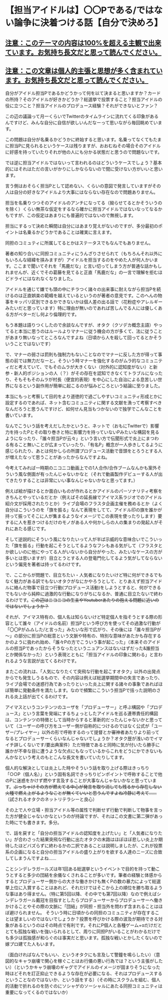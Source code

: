 # 【担当アイドルは】〇〇Pである/ではない論争に決着つける話【自分で決めろ】
## <u>**注意：このテーマの内容は100%を超える主観で出来ています。お気持ち長文だと思って読んでください。**</u>
## <u>**注意：この文章は個人的主張と思想が多く含まれています。お気持ち長文だと思って読んでください。**</u>

自分がアイドル担当Pであるかどうかって何を以て決まると思いますか？カードの所持？そのアイドルが好きかどうか？総選挙で投票すること？担当アイドルの役に立つこと？担当アイドルのプロデュース経験？それができないとファン？

この辺の議論って月一くらいでTwitterのタイムラインに流れてくる印象があるんですけど、みんな自分に自信が欲しいんだなーって思いながら毎回眺めています。

この問題は自分が名乗るかどうかに終始すると思います。名乗ってなくてもたまに担当Pに見られるというケースは残りますが、おおむねその場合そのアイドルに好感を持っていたりそれが他の人にも分かる状態だと思うので問題ないです。

では逆に担当アイドルではないって言われるのはどういうケースでしょう？基本的にはそれはただの言いがかりにしかならないので間に受けない方がいいと思います。

言う側はおそらく担当Pとして認めない、くらいの意図で発言していますがその人は自分の好きなアイドルより大事にはならない存在なので問題ありません。

担当を名乗りつつそのアイドルのアンチになってる（拗らせてるとかそういうのを除く）くらい無茶な仮定をするなら確かに担当アイドルではないなってなるかもですが、この仮定はあまりにも普遍的ではないので無視します。

担当にするって決めた瞬間は自分にはあまり覚えがないのですが、多分最初のポイントは名乗るかどうかであることは確実に言えます。

同担のコミュティに所属してるとかはステータスでもなんでもありません。

著者の知り合いに同担コミュニティにうんざりさせられて（もちろんそれ以外にもいろんな経緯を挟みますが）アイドルを担当するのをやめた人が何人かいます。ここまで聞いてそれを「馬鹿だな」と言い切ってしまう方が普通な話かもしれませんが、近くでその葛藤を見てると正直「馬鹿だな」の一言で理解を拒むほどドライにはなれなくなりました。

アイドルを通じて嫌でも頭の中にチラつく諸々の出来事に耐えながら担当Pを続けるのは正直娯楽の範疇を越えているというのが著者の意見です。このへんの物事をキッパリ区別できるかできないかは個人差の出る話で（花粉症やアレルギーみたいだと思っています）特に理由が無いのであれば苦しんでる人には優しくある方がベターだし何より倫理的です。

もう本題は語りつくしたので余談なんですが、オタク（クソデカ概念主語）やってると本当に思うのはルールよりマナーに従う機会の方が多くて、法に従うことがあまり無いなってところなんですよね（日頃から人を殺して回ってるとかそういうことではないです）

で、マナーの弱さは罰則も強制力もないことなのでマナーに反した方が得って事態の前では無力だなーと。そういう時マナーを強化するのがムラ的なコミュニティだと考えていて、でもそのムラが大きくない（対外的に認知度がない）と新参・新人的ポジションの人（？）がその存在を認知できなくてトラブルになったり、そもそもそのムラが村長（便宜的表現）を中心にした自治による息苦しい世界になるという副作用が簡単に起こるのが悩みどころという結論に至りました。

本当にもっと考察して目的をより道徳的で過ごしやすいコミュニティ形成とかに設定するのであれば、ネット含むコミュニティに関する文献を漁って考察すべきなんだろうと思うんですけど、如何せん見当もつかないので独学でこんなことを書いています。

なんでこういう話を考えだしたかというと、ネットで（おもにTwitterで）影響力を持ったPとその取り巻きと特に影響力を持っていないPみたいな構図を見るようになったり、「誰々担当Pが云々」という言い方で伝聞形式で炎上にまつわる有ること無いことが広まっていったり、「有名P」概念が一人歩きしてるように感じられたり、あとは何かしらの所謂プロデュース活動で音頭をとろうとする人が増えたなって思うことがあったからなんですよね。

今考えてみれば一時期のニコニコ動画上での1人合作/合作ブームなんかも案外そういう風な側面が有ったんじゃないかなと（それで動画製作デビューする人が出てきたりすることは非常にいい事なんじゃないかなと思ってます。）

例えば絵が描けるとか面白いものが作れるとかアイドルのパーソナリティ考察をきちんとやっているだとか（例えばその延長線でアイマス系ラジオでのアイドル紹介文が採用されたりとか）ライブ会場のフラスタ企画主催を務めるとか（よく自分はこういうのを「旗を振る」なんて表現をしてて、アイドル印の旗を誰かが持って振ってそこに人が集まるようなイメージでこの表現を使ったりします）要するに人を惹きつけるだけのモノがある人や何かしらの人の集まりの発起人がそれにあたる感じです。

そして逆説的にそういう風になりたいって人が半ば示威的な意味合いでこういった「旗を振る」行動を起こそうとしてるようなフシもある気がして（フラスタとか欲しいのに他にやってる人がいないから自分がやった、みたいなケースの方が多いとは思いますが）目立とうとする人の登竜門化してるよう気がしてならないという偏見を著者は持ってるわけです。

で、ここからが問題で、目立ちたい・人気者になりたいけど特に何ができるでもなく魅力がある訳でもないオタクがなにかやろうとして、とりあえず担当アイドルに絡んだ物事で目立つ行動(プロデュース活動)をしようとすると、何ができるでもないから純粋に過激的な行動になりがちになるか、普通に目立たないで終わるわけです。~~この辺はニコニコの生主やYoutuberあたりの抱える問題に近いのではないでしょうか？~~

それが、アイマス特有の、個人名は知らないけど特定個人を指そうとする際の形容として誰々（アイドルの名前）担当Pという呼び方を使ってその過激な行動が「〇〇Pが△△した/と言った」みたいな形で広がり、その後には「誰々担当Pが～」の部分に担当Pの総意という文脈や特有の、特別な意味があたかも存在するかのように扱われ始め、「誰々Pの方でこういう事が起こった」（本来そのアイドルの担当Pであったからそうなったというニュアンスはないはずだった&誰担当とか関係なかった）という表現とともに「担当アイドルの印象に関わる」と言われるような言説が出てくるわけです。

またこの流れは、「人気になりたくて突飛な行動を起こすオタク」以外の出発点からでも発生しうるもので、その内容は例えば総選挙期間中の失言であったり、ライブ会場での迷惑行為であったりといった炎上に関する諸々の事象であればほぼ簡単に発動条件を満たします。なので頻繁にこういう担当Pで括った説明のされる炎上話が出てくるわけです。

アイマスというコンテンツのユーザを「プロデューサー」と呼ぶ構図や「プロデュース」という言葉を発端にするちょっとしたアイドルを巡る連帯責任的構図は、コンテンツの特徴として当時からすると革新的だったんじゃないかと思っていて（ユーザーの呼び方をユーザー側が自称的につけるのではなく公式が「ユーザー/プレイヤー」以外の形で呼称するのって提督とか審神者あたりより前ってなるとプロデューサーくらいなんじゃないでしょうか？オタク歴が浅いのでイマイチ詳しくないです/要出典案件）ただ特徴であると同時に気が付いたら勝手に誰かが不幸な目に遭うような欠点にもなっているからこれをどうにかできないもんかなという考えのもとこんな長文を書いていたりしてます。

個人的な解決としては炎上した時やそういう話を取り上げる際はきっちり「○○P（個人名）」という固有名詞できっちりピンポイントで呼称することで他のPに迷惑をかけず燃やす言及することが大事なんじゃないかなと思っています。~~ぶっちゃけその方が燃えてる中心が発言を取り消しても残るから存在しない火種で燃え上がるようなことが無くていいと思うんですよね冷静に考えて……~~（試されるオタクのネットリテラシーと良心）

その上で人や立場・担当アイドル等の属性で判断せず行動で判断して物事を言った方が健全じゃないかなというのが持論ですが、それはこの文書に第二弾があった時にでも書きます。多分。

で、話を戻すと「自分の担当アイドルの認知度を上げたい」と「人気者になりたい」が合わさった結果突飛な行動に出たオタクの末路はほぼほぼ悲しい炎上か期待したほどバズらずに終わるかの二択であることは説明しましたが、これが投票系の企画になると自分の担当アイドルの盛り上がりを欲する人達のニーズに合致してしまうんですよね……

ことシンデレラガールズは年1回ある総選挙というイベントで目的を持って動こうとすると多少の団結を余儀なくされることが多いです。筆者の経験と体感からするとプロデューサー側からの大きな働きかけも無くPの数の暴力によって総選挙上位に入賞することはあれど、それだけではそこから上の順位を勝ち取るような事はあり得ません。（特に第5回以降、その中でも第7回以降）なので例えばシンデレラガール戴冠を目指すとしたらプロデューサーからプロデューサーへ働きかけることやその際の文脈に「団結」が同担・担当外を問わず含まれることはほぼ避けられません。
そういう時に日頃からの同担のコミュニティが存在することは望ましいのではないでしょうか？投票を呼びかける際の波及が期待できる対象があるというのはその時点で有利です。それにP個人と各種ゲーム+αだけだととても孤独な戦いを強いられるとして、周りに同担Pがいることがわかるだけでも多少は孤独感が和らぐのは事実だと思います。孤独な戦いとかしたくないので嫁プロ建てた人もいます。



（面白ければなんでもいい、というオタクにも言及して警鐘を鳴らしたい）（意図的なキャラ崩壊で関心を稼ぐことはお行儀の悪い行為では？という主張がしたい）（というかキャラ崩壊のギャグでアイドルのイメージが固まりそうになった時ほどそれを訂正抑止できるような存在が必要になる、それはプロデュースするということなのではないか、という話をする）（その時にスクラムを組む、個人的活動で折れるのを防ぐのにソシャゲのソーシャルにあたる同担コミュニティは重要になってくるのではないか）
